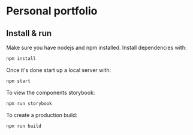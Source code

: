 <!--
 * @Date: 17/04/2021 00.02.58 +0800
 * @Author: KnowsCount
 * @LastEditTime: 17/04/2021 08.27.56 +0800
 * @FilePath: /portfolio/README.md
-->

# Personal portfolio

## Install & run

Make sure you have nodejs and npm installed. Install dependencies with:

```bash
npm install
```

Once it's done start up a local server with:

```bash
npm start
```

To view the components storybook:

```bash
npm run storybook
```

To create a production build:

```bash
npm run build
```
